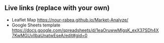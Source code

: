 ## Live links (replace with your own)
- Leaflet Map https://nour-rabea.github.io/Market-Analyze/
- Google Sheets template https://docs.google.com/spreadsheets/d/1eaOruwwMIgsK_exX37SDh4X7KwMGUvIlbaUnatwEseA/edit#gid=0
